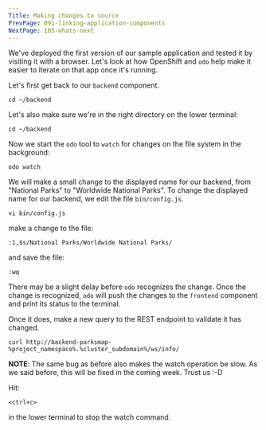 ```yaml
---
Title: Making changes to source
PrevPage: 091-linking-application-components
NextPage: 105-whats-next
---
```


We've deployed the first version of our sample application and tested it by visiting it with a browser. Let's look at how OpenShift and ``odo`` help make it easier to iterate on that app once it's running.

Let's first get back to our `backend` component.

```execute-1
cd ~/backend
```

Let's also make sure we're in the right directory on the lower terminal:

```execute-2
cd ~/backend
```

Now we start the ``odo`` tool to ``watch`` for changes on the file system in the background:

```execute-2
odo watch
```

We will make a small change to the displayed name for our backend, from "National Parks" to "Worldwide National Parks". To change the displayed name for our backend, we edit the file `bin/config.js`.

```execute-1
vi bin/config.js
```

make a change to the file:

```execute-1
:1,$s/National Parks/Worldwide National Parks/
```

and save the file:

```execute-1
:wq
```

There may be a slight delay before ``odo`` recognizes the change. Once the change is recognized, ``odo`` will push the changes to the ``frontend`` component and print its status to the terminal.

Once it does, make a new query to the REST endpoint to validate it has changed.

```execute-1
curl http://backend-parksmap-%project_namespace%.%cluster_subdomain%/ws/info/
```

__NOTE__: The same bug as before also makes the watch operation be slow. As we said before, this will be fixed in the coming week. Trust us :-D

Hit:

```execute-2
<ctrl+c>
```

in the lower terminal to stop the watch command.
